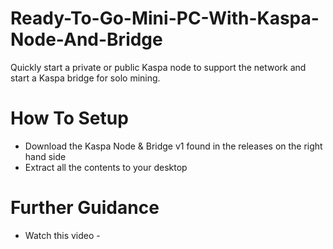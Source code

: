 # Ready-To-Go-Mini-PC-With-Kaspa-Node-And-Bridge

Quickly start a private or public Kaspa node to support the network and start a Kaspa bridge for solo mining.

# How To Setup
+ Download the  Kaspa Node & Bridge v1 found in the releases on the right hand side
+ Extract all the contents to your desktop

# Further Guidance
+ Watch this video - 
